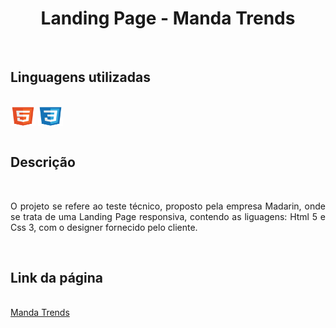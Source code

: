 <h1 align="center" font-family="pattaya">Landing Page - Manda Trends</h1><br>

<h2 font-family="pattaya">Linguagens utilizadas</h2>
<div style="display: inline_block"><br>
<img align="center" alt="Alexandra-HTML" height="30" width="40" src="https://raw.githubusercontent.com/devicons/devicon/master/icons/html5/html5-original.svg">
<img align="center" alt="Alexandra-CSS" height="30" width="40" src="https://raw.githubusercontent.com/devicons/devicon/master/icons/css3/css3-original.svg">
</div><br>

<h2 font-family="pattaya">Descrição</h2><br>
<p font-family="robotto" font-size="16px" line-height="34px" align="justify">
O projeto se refere ao teste técnico, proposto pela empresa Madarin, onde se trata de uma Landing Page responsiva, contendo as liguagens: Html 5 e Css 3, com o designer fornecido pelo cliente. 
</p><br>


<h2 font-family="pattaya">Link da página</h2><br>
<a href="https://alexandra86.github.io/teste-tecnico-Mandarin-alexandra86/" font-family="robotto" font-size="16px">Manda Trends</a>
